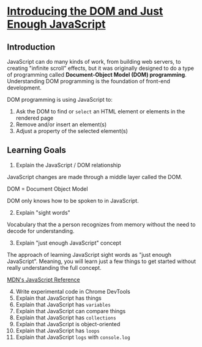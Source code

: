 # [Introducing the DOM and Just Enough JavaScript](https://learn.co/tracks/online-software-engineering-structured/front-end-web-programming/manipulating-the-dom/introducing-the-dom-and-just-enough-javascript)

## Introduction

JavaScript can do many kinds of work, from building web servers, to creating
"infinite scroll" effects, but it was originally designed to do a type of
programming called **Document-Object Model (DOM) programming**. Understanding
DOM programming is the foundation of front-end development.

DOM programming is using JavaScript to:

1.  Ask the DOM to find or `select` an HTML element or elements in the rendered
    page
2.  Remove and/or insert an element(s)
3.  Adjust a property of the selected element(s)

## Learning Goals

1.  Explain the JavaScript / DOM relationship

  JavaScript changes are made through a middle layer called the DOM.

  DOM = Document Object Model

  DOM only knows how to be spoken to in JavaScript.

2.  Explain "sight words"

  Vocabulary that the a person recognizes from memory without the need to decode for understanding.

3.  Explain "just enough JavaScript" concept

  The approach of learning JavaScript sight words as "just enough JavaScript". Meaning, you will learn just a few things to get started without really understanding the full concept. 

  [MDN's JavaScript Reference](https://developer.mozilla.org/en-US/docs/Web/JavaScript/Reference)

4.  Write experimental code in Chrome DevTools
5.  Explain that JavaScript has things
6.  Explain that JavaScript has `variables`
7.  Explain that JavaScript can compare things
8.  Explain that JavaScript has `collections`
9.  Explain that JavaScript is object-oriented
10.  Explain that JavaScript has `loops`
11. Explain that JavaScript `logs` with `console.log`

